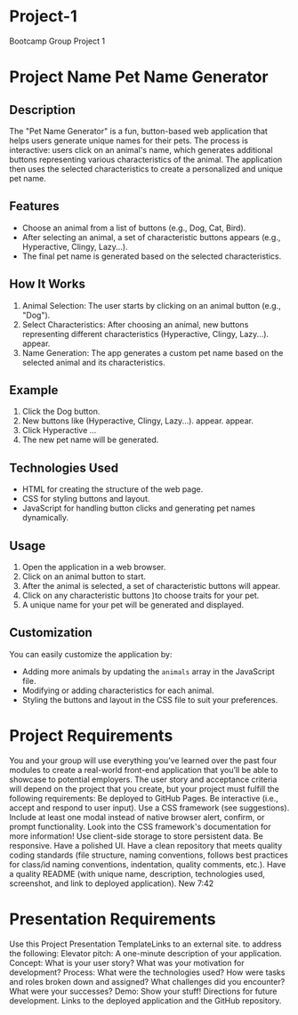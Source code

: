 # Project-1
Bootcamp Group Project 1

# Project Name Pet Name Generator

## Description
The "Pet Name Generator" is a fun, button-based web application that helps users generate unique names for their pets. The process is interactive: users click on an animal's name, which generates additional buttons representing various characteristics of the animal. The application then uses the selected characteristics to create a personalized and unique pet name.

## Features
- Choose an animal from a list of buttons (e.g., Dog, Cat, Bird).
- After selecting an animal, a set of characteristic buttons appears (e.g., Hyperactive, Clingy, Lazy...).
- The final pet name is generated based on the selected characteristics.

## How It Works
1. Animal Selection: The user starts by clicking on an animal button (e.g., "Dog").
2. Select Characteristics: After choosing an animal, new buttons representing different characteristics (Hyperactive, Clingy, Lazy...). appear.
3. Name Generation: The app generates a custom pet name based on the selected animal and its characteristics.

## Example
1. Click the Dog button.
2. New buttons like (Hyperactive, Clingy, Lazy...). appear. appear.
3. Click Hyperactive ...
4. The new pet name will be generated. 

## Technologies Used
- HTML for creating the structure of the web page.
- CSS for styling buttons and layout.
- JavaScript for handling button clicks and generating pet names dynamically.


## Usage

1. Open the application in a web browser.
2. Click on an animal button to start.
3. After the animal is selected, a set of characteristic buttons will appear.
4. Click on any characteristic buttons )to choose traits for your pet.
5. A unique name for your pet will be generated and displayed.

## Customization

You can easily customize the application by:

- Adding more animals by updating the `animals` array in the JavaScript file.
- Modifying or adding characteristics for each animal.
- Styling the buttons and layout in the CSS file to suit your preferences.





# Project Requirements
You and your group will use everything you’ve learned over the past four modules to create a real-world front-end application that you’ll be able to showcase to potential employers. The user story and acceptance criteria will depend on the project that you create, but your project must fulfill the following requirements:
Be deployed to GitHub Pages.
Be interactive (i.e., accept and respond to user input).
Use a CSS framework (see suggestions).
Include at least one modal instead of native browser alert, confirm, or prompt functionality. Look into the CSS framework's documentation for more information!
Use client-side storage to store persistent data.
Be responsive.
Have a polished UI.
Have a clean repository that meets quality coding standards (file structure, naming conventions, follows best practices for class/id naming conventions, indentation, quality comments, etc.).
Have a quality README (with unique name, description, technologies used, screenshot, and link to deployed application).
New
7:42
# Presentation Requirements
Use this Project Presentation TemplateLinks to an external site.
 to address the following:
Elevator pitch: A one-minute description of your application.
Concept: What is your user story? What was your motivation for development?
Process: What were the technologies used? How were tasks and roles broken down and assigned? What challenges did you encounter? What were your successes?
Demo: Show your stuff!
Directions for future development.
Links to the deployed application and the GitHub repository.
